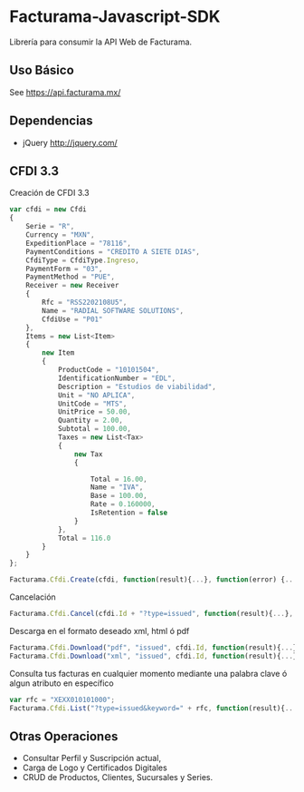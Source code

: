 # Facturama-Javascript-SDK
Librería para consumir la API Web de Facturama.

Uso Básico
-----------
See https://api.facturama.mx/

Dependencias
------------
* jQuery http://jquery.com/

## CFDI 3.3
Creación de CFDI 3.3
```javascript
var cfdi = new Cfdi
{
    Serie = "R",
    Currency = "MXN",
    ExpeditionPlace = "78116",
    PaymentConditions = "CREDITO A SIETE DIAS",
    CfdiType = CfdiType.Ingreso,
    PaymentForm = "03",
    PaymentMethod = "PUE",
    Receiver = new Receiver
    {
        Rfc = "RSS2202108U5",
        Name = "RADIAL SOFTWARE SOLUTIONS",
        CfdiUse = "P01"
    },
    Items = new List<Item>
    {
        new Item
        {
            ProductCode = "10101504",
            IdentificationNumber = "EDL",
            Description = "Estudios de viabilidad",
            Unit = "NO APLICA",
            UnitCode = "MTS",
            UnitPrice = 50.00,
            Quantity = 2.00,
            Subtotal = 100.00,
            Taxes = new List<Tax>
            {
                new Tax
                {

                    Total = 16.00,
                    Name = "IVA",
                    Base = 100.00,
                    Rate = 0.160000,
                    IsRetention = false
                }
            },
            Total = 116.0
        }
    }
};

Facturama.Cfdi.Create(cfdi, function(result){...}, function(error) {...});
```
Cancelación
```javascript
Facturama.Cfdi.Cancel(cfdi.Id + "?type=issued", function(result){...}, function(error) {...});
```
Descarga en el formato deseado xml, html ó pdf
```javascript
Facturama.Cfdi.Download("pdf", "issued", cfdi.Id, function(result){...});
Facturama.Cfdi.Download("xml", "issued", cfdi.Id, function(result){...});
```
Consulta tus facturas en cualquier momento mediante una palabra clave ó algun atributo en específico
```javascript
var rfc = "XEXX010101000";
Facturama.Cfdi.List("?type=issued&keyword=" + rfc, function(result){...});
```

## Otras Operaciones
* Consultar Perfil y Suscripción actual,
* Carga de Logo y Certificados Digitales
* CRUD de Productos, Clientes, Sucursales y Series.
